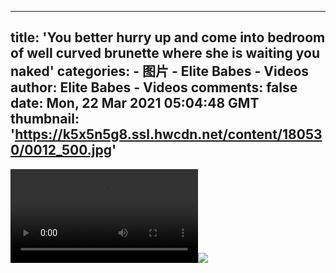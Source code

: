 
---
title: 'You better hurry up and come into bedroom of well curved brunette where she is waiting you naked'
categories: 
    - 图片
    - Elite Babes - Videos
author: Elite Babes - Videos
comments: false
date: Mon, 22 Mar 2021 05:04:48 GMT
thumbnail: 'https://k5x5n5g8.ssl.hwcdn.net/content/180530/0012_500.jpg'
---

<div>   
<video controls loop preload="auto"><source src="https://m5z7v3n5.ssl.hwcdn.net/content/180530/0012.mp4" type="video/mp4"></video><img src="https://k5x5n5g8.ssl.hwcdn.net/content/180530/0012_500.jpg" referrerpolicy="no-referrer">  
</div>
            